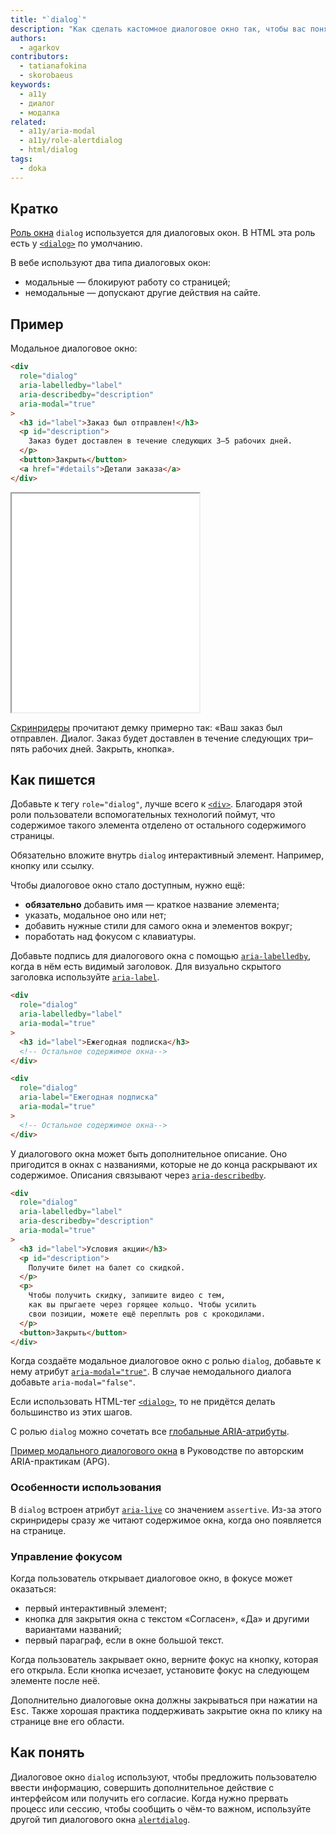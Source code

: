 ```yaml
---
title: "`dialog`"
description: "Как сделать кастомное диалоговое окно так, чтобы вас поняли даже скринридеры."
authors:
  - agarkov
contributors:
  - tatianafokina
  - skorobaeus
keywords:
  - a11y
  - диалог
  - модалка
related:
  - a11y/aria-modal
  - a11y/role-alertdialog
  - html/dialog
tags:
  - doka
---
```


## Кратко

[Роль окна](/a11y/aria-roles/#roli-okon) `dialog` используется для диалоговых окон. В HTML эта роль есть у [`<dialog>`](/html/dialog/) по умолчанию.

В вебе используют два типа диалоговых окон:

- модальные — блокируют работу со страницей;
- немодальные — допускают другие действия на сайте.

## Пример

Модальное диалоговое окно:

```html
<div
  role="dialog"
  aria-labelledby="label"
  aria-describedby="description"
  aria-modal="true"
>
  <h3 id="label">Заказ был отправлен!</h3>
  <p id="description">
    Заказ будет доставлен в течение следующих 3–5 рабочих дней.
  </p>
  <button>Закрыть</button>
  <a href="#details">Детали заказа</a>
</div>
```

<iframe title="Кастомное модальное окно" src="demos/custom-modal-dialog/" height="350"></iframe>

[Скринридеры](/a11y/screenreaders/) прочитают демку примерно так: «Ваш заказ был отправлен. Диалог. Заказ будет доставлен в течение следующих три–пять рабочих дней. Закрыть, кнопка».

## Как пишется

Добавьте к тегу `role="dialog"`, лучше всего к [`<div>`](/html/div/). Благодаря этой роли пользователи вспомогательных технологий поймут, что содержимое такого элемента отделено от остального содержимого страницы.

Обязательно вложите внутрь `dialog` интерактивный элемент. Например, кнопку или ссылку.

Чтобы диалоговое окно стало доступным, нужно ещё:

- **обязательно** добавить имя — краткое название элемента;
- указать, модальное оно или нет;
- добавить нужные стили для самого окна и элементов вокруг;
- поработать над фокусом с клавиатуры.

Добавьте подпись для диалогового окна с помощью [`aria-labelledby`](/a11y/aria-labelledby/), когда в нём есть видимый заголовок. Для визуально скрытого заголовка используйте [`aria-label`](/a11y/aria-label/).

```html
<div
  role="dialog"
  aria-labelledby="label"
  aria-modal="true"
>
  <h3 id="label">Ежегодная подписка</h3>
  <!-- Остальное содержимое окна-->
</div>
```

```html
<div
  role="dialog"
  aria-label="Ежегодная подписка"
  aria-modal="true"
>
  <!-- Остальное содержимое окна-->
</div>
```

У диалогового окна может быть дополнительное описание. Оно пригодится в окнах с названиями, которые не до конца раскрывают их содержимое. Описания связывают через [`aria-describedby`](/a11y/aria-describedby/).

```html
<div
  role="dialog"
  aria-labelledby="label"
  aria-describedby="description"
  aria-modal="true"
>
  <h3 id="label">Условия акции</h3>
  <p id="description">
    Получите билет на балет со скидкой.
  </p>
  <p>
    Чтобы получить скидку, запишите видео с тем,
    как вы прыгаете через горящее кольцо. Чтобы усилить
    свои позиции, можете ещё переплыть ров с крокодилами.
  </p>
  <button>Закрыть</button>
</div>
```

Когда создаёте модальное диалоговое окно с ролью `dialog`, добавьте к нему атрибут [`aria-modal="true"`](/a11y/aria-modal/). В случае немодального диалога добавьте `aria-modal="false"`.

Если использовать HTML-тег [`<dialog>`](/html/dialog/), то не придётся делать большинство из этих шагов.

С ролью `dialog` можно сочетать все [глобальные ARIA-атрибуты](/a11y/aria-attrs/#globalnye-atributy).

[Пример модального диалогового окна](https://www.w3.org/WAI/ARIA/apg/patterns/dialog-modal/) в Руководстве по авторским ARIA-практикам (APG).

### Особенности использования

В `dialog` встроен атрибут [`aria-live`](/a11y/aria-live/) со значением `assertive`. Из-за этого скринридеры сразу же читают содержимое окна, когда оно появляется на странице.

### Управление фокусом

Когда пользователь открывает диалоговое окно, в фокусе может оказаться:

- первый интерактивный элемент;
- кнопка для закрытия окна с текстом «Согласен», «Да» и другими вариантами названий;
- первый параграф, если в окне большой текст.

Когда пользователь закрывает окно, верните фокус на кнопку, которая его открыла. Если кнопка исчезает, установите фокус на следующем элементе после неё.

Дополнительно диалоговые окна должны закрываться при нажатии на <kbd>Esc</kbd>. Также хорошая практика поддерживать закрытие окна по клику на странице вне его области.

## Как понять

Диалоговое окно `dialog` используют, чтобы предложить пользователю ввести информацию, совершить дополнительное действие с интерфейсом или получить его согласие. Когда нужно прервать процесс или сессию, чтобы сообщить о чём-то важном, используйте другой тип диалогового окна [`alertdialog`](/a11y/role-alertdialog/).
